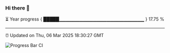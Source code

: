 ### Hi there 👋

⏳ Year progress { █████▁▁▁▁▁▁▁▁▁▁▁▁▁▁▁▁▁▁▁▁▁▁▁▁▁ } 17.75 %

---

⏰ Updated on Thu, 06 Mar 2025 18:30:27 GMT

![Progress Bar CI](https://github.com/ZhaoGui/ZhaoGui/workflows/Progress%20Bar%20CI/badge.svg)
